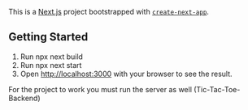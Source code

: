 This is a [Next.js](https://nextjs.org/) project bootstrapped with [`create-next-app`](https://github.com/vercel/next.js/tree/canary/packages/create-next-app).

## Getting Started




1) Run npx next build
2) Run npx next start
4) Open [http://localhost:3000](http://localhost:3000) with your browser to see the result.

For the project to work you must run the server as well (Tic-Tac-Toe-Backend)
